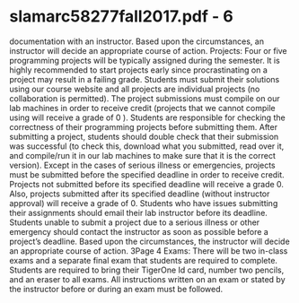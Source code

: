 # slamarc58277fall2017.pdf - 6

documentation with an instructor. Based upon the circumstances, an instructor will decide an appropriate
course of action.
Projects: Four or five programming projects will be typically assigned during the semester. It is highly
recommended to start projects early since procrastinating on a project may result in a failing grade. Students
must submit their solutions using our course website and all projects are individual projects (no collaboration
is permitted). The project submissions must compile on our lab machines in order to receive credit (projects
that we cannot compile using will receive a grade of 0 ). Students are responsible for checking the correctness
of their programming projects before submitting them. After submitting a project, students should double
check that their submission was successful (to check this, download what you submitted, read over it, and
compile/run it in our lab machines to make sure that it is the correct version).
Except in the cases of serious illness or emergencies, projects must be submitted before the specified deadline
in order to receive credit. Projects not submitted before its specified deadline will receive a grade 0. Also,
projects submitted after its specified deadline (without instructor approval) will receive a grade of 0. Students
who have issues submitting their assignments should email their lab instructor before its deadline. Students
unable to submit a project due to a serious illness or other emergency should contact the instructor as soon as
possible before a project’s deadline. Based upon the circumstances, the instructor will decide an appropriate
course of action.
3Page 4
Exams: There will be two in-class exams and a separate final exam that students are required to complete.
Students are required to bring their TigerOne Id card, number two pencils, and an eraser to all exams. All
instructions written on an exam or stated by the instructor before or during an exam must be followed.